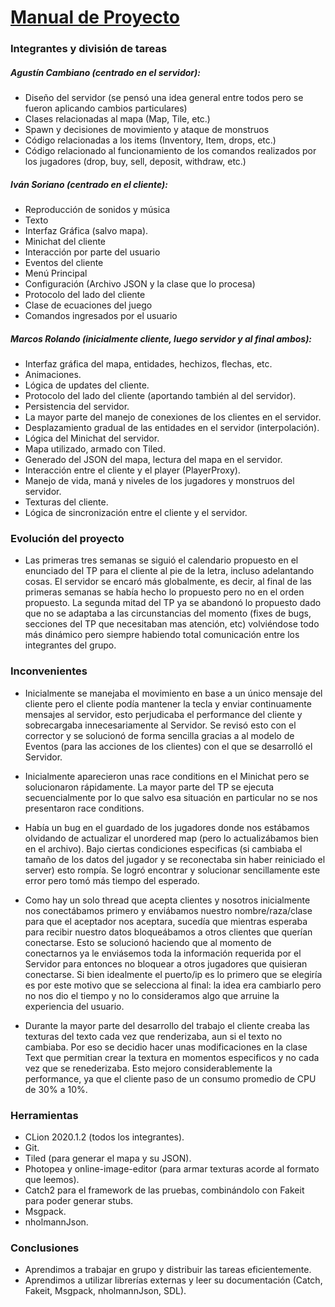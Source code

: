# <u>Manual de Proyecto</u>



### Integrantes y división de tareas

##### Agustín Cambiano (centrado en el servidor):
- Diseño del servidor (se pensó una idea general entre todos pero se fueron aplicando cambios particulares)
- Clases relacionadas al mapa (Map, Tile, etc.)
- Spawn y decisiones de movimiento y ataque de monstruos
- Código relacionadas a los items (Inventory, Item, drops, etc.)
- Código relacionado al funcionamiento de los comandos realizados por
los jugadores (drop, buy, sell, deposit, withdraw, etc.)

##### Iván Soriano (centrado en el cliente):

- Reproducción de sonidos y música
- Texto
- Interfaz Gráfica (salvo mapa).
- Minichat del cliente
- Interacción por parte del usuario
- Eventos del cliente
- Menú Principal
- Configuración (Archivo JSON y la clase que lo procesa)
- Protocolo del lado del cliente
- Clase de ecuaciones del juego
- Comandos ingresados por el usuario

##### Marcos Rolando (inicialmente cliente, luego servidor y al final ambos):

- Interfaz gráfica del mapa, entidades, hechizos, flechas, etc.
- Animaciones.
- Lógica de updates del cliente.
- Protocolo del lado del cliente (aportando también al del servidor).
- Persistencia del servidor.
- La mayor parte del manejo de conexiones de los clientes en el servidor.
- Desplazamiento gradual de las entidades en el servidor (interpolación).
- Lógica del Minichat del servidor.
- Mapa utilizado, armado con Tiled.
- Generado del JSON del mapa, lectura del mapa en el servidor.
- Interacción entre el cliente y el player (PlayerProxy).
- Manejo de vida, maná y niveles de los jugadores y monstruos del servidor.
- Texturas del cliente.
- Lógica de sincronización entre el cliente y el servidor.

### Evolución del proyecto

- Las primeras tres semanas se siguió el calendario propuesto en el enunciado del TP para el cliente al pie de la letra, incluso adelantando cosas.
  El servidor se encaró más globalmente, es decir, al final de las primeras semanas se había hecho lo propuesto pero no en el
  orden propuesto. La segunda mitad del TP ya se abandonó lo propuesto dado que no se adaptaba a las circunstancias del momento
  (fixes de bugs, secciones del TP que necesitaban mas atención, etc) volviéndose todo más dinámico pero siempre habiendo
  total comunicación entre los integrantes del grupo.

### Inconvenientes
- Inicialmente se manejaba el movimiento en base a un único mensaje del cliente pero el cliente podía mantener la tecla
  y enviar continuamente mensajes al servidor, esto perjudicaba el performance del cliente y sobrecargaba innecesariamente
  al Servidor. Se revisó esto con el corrector y se solucionó de forma sencilla gracias a 
  al modelo de Eventos (para las acciones de los clientes) con el que se desarrolló el Servidor.
  
- Inicialmente aparecieron unas race conditions en el Minichat pero se solucionaron rápidamente. La mayor parte del TP se ejecuta
  secuencialmente por lo que salvo esa situación en particular no se nos presentaron race conditions.
  
- Había un bug en el guardado de los jugadores donde nos estábamos olvidando de actualizar el unordered map (pero lo actualizábamos bien en el archivo).
  Bajo ciertas condiciones especificas (si cambiaba el tamaño de los datos del jugador y se reconectaba sin haber reiniciado el server)
  esto rompía. Se logró encontrar y solucionar sencillamente este error pero tomó más tiempo del esperado.
  
- Como hay un solo thread que acepta clientes y nosotros inicialmente nos conectábamos primero y enviábamos nuestro nombre/raza/clase
  para que el aceptador nos aceptara, sucedía que mientras esperaba para recibir nuestro datos bloqueábamos a otros clientes que querían conectarse.
  Esto se solucionó haciendo que al momento de conectarnos ya le enviásemos toda la información requerida por el Servidor para entonces no
  bloquear a otros jugadores que quisieran conectarse. Si bien idealmente el puerto/ip es lo primero que se elegiría es por este motivo que
  se selecciona al final: la idea era cambiarlo pero no nos dio el tiempo y no lo consideramos algo que arruine la experiencia del usuario.
  
 - Durante la mayor parte del desarrollo del trabajo el cliente creaba las texturas del texto cada vez que renderizaba, aun si el texto no cambiaba. Por eso
   se decidio hacer unas modificaciones en la clase Text que permitian crear la textura en momentos especificos y no cada vez que se renederizaba. Esto mejoro
   considerablemente la performance, ya que el cliente paso de un consumo promedio de CPU de 30% a 10%.

### Herramientas

- CLion 2020.1.2 (todos los integrantes).
- Git.
- Tiled (para generar el mapa y su JSON).
- Photopea y online-image-editor (para armar texturas acorde al formato que leemos).
- Catch2 para el framework de las pruebas, combinándolo con Fakeit para poder generar stubs.
- Msgpack.
- nholmannJson.

### Conclusiones

- Aprendimos a trabajar en grupo y distribuir las tareas eficientemente.
- Aprendimos a utilizar librerías externas y leer su documentación (Catch, Fakeit, Msgpack, nholmannJson, SDL).
